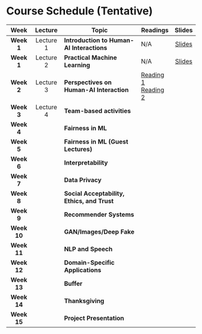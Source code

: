 # Course Schedule (Tentative)

Week  |Lecture   |Topic  |Readings  |Slides |
:------:|:-----:|-------|----------|:------:
| **Week 1** |Lecture 1| **Introduction to Human-AI Interactions** |N/A|[Slides](https://drive.google.com/file/d/14tRHF-Sdhr9Sie59LiUyPBQhE4Sawngc/view?usp=sharing)
| **Week 1** |Lecture 2| **Practical Machine Learning** |N/A| [Slides](https://drive.google.com/file/d/1-4QOb2PNB4RrNR7x8bfFjis1MOWZvdu0/view?usp=sharing)
| **Week 2** |Lecture 3| **Perspectives on Human-AI Interaction** |[Reading 1](https://drive.google.com/file/d/1grw-nE7hGErwgkYB0SBrSIlD0xIXy_js/view?usp=sharing) <br />[Reading 2](http://erichorvitz.com/chi99horvitz.pdf)|
| **Week 3** |Lecture 4| **Team-based activities** |
| **Week 4**    || **Fairness in ML** |
| **Week 5**    || **Fairness in ML (Guest Lectures)** |
| **Week 6**    || **Interpretability** |
| **Week 7**    || **Data Privacy** |
| **Week 8**    || **Social Acceptability, Ethics, and Trust** |
| **Week 9**    || **Recommender Systems** |
| **Week 10**    || **GAN/Images/Deep Fake** |
| **Week 11**    || **NLP and Speech** |
| **Week 12**    || **Domain-Specific Applications** |
| **Week 13**    || **Buffer** |
| **Week 14**    || **Thanksgiving** |
| **Week 15**    || **Project Presentation** |
